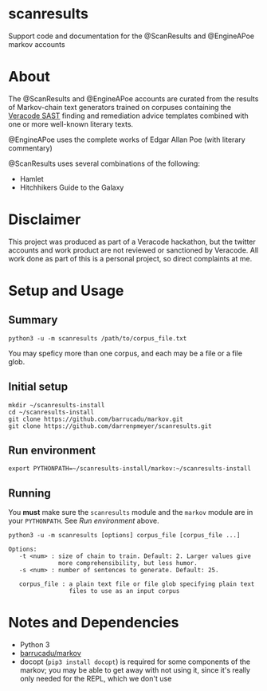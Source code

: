 # scanresults

Support code and documentation for the @ScanResults and @EngineAPoe markov accounts

# About

The @ScanResults and @EngineAPoe accounts are curated from the results of Markov-chain text generators trained
on corpuses containing the [Veracode SAST][1] finding and remediation advice templates combined with one or more
well-known literary texts.

@EngineAPoe uses the complete works of Edgar Allan Poe (with literary commentary)

@ScanResults uses several combinations of the following:

* Hamlet
* Hitchhikers Guide to the Galaxy

[1]: https://www.veracode.com/products/binary-static-analysis-sast "Veracode SAST landing page"

# Disclaimer

This project was produced as part of a Veracode hackathon, but the twitter accounts and work product are not reviewed
or sanctioned by Veracode. All work done as part of this is a personal project, so direct complaints at me.

# Setup and Usage

## Summary

    python3 -u -m scanresults /path/to/corpus_file.txt

You may speficy more than one corpus, and each may be a file or a file glob.

## Initial setup

    mkdir ~/scanresults-install
    cd ~/scanresults-install
    git clone https://github.com/barrucadu/markov.git
    git clone https://github.com/darrenpmeyer/scanresults.git

## Run environment

    export PYTHONPATH=~/scanresults-install/markov:~/scanresults-install

## Running

You **must** make sure the `scanresults` module and the `markov` module are in your `PYTHONPATH`. See _Run environment_ above.

	python3 -u -m scanresults [options] corpus_file [corpus_file ...]

    Options:
       -t <num> : size of chain to train. Default: 2. Larger values give
                  more comprehensibility, but less humor.
       -s <num> : number of sentences to generate. Default: 25.
       
       corpus_file : a plain text file or file glob specifying plain text
                     files to use as an input corpus

# Notes and Dependencies

* Python 3
* [barrucadu/markov](https://github.com/barrucadu/markov)
* docopt (`pip3 install docopt`) is required for some components of the markov; you may be able to get away with
  not using it, since it's really only needed for the REPL, which we don't use